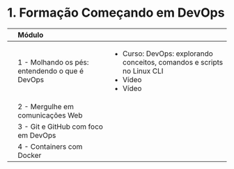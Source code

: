 # 1. Formação Começando em DevOps


|  | Módulo |   |
|:--:|:--|:--|
|  | 1 - Molhando os pés: entendendo o que é DevOps | <ul><li>Curso: DevOps: explorando conceitos, comandos e scripts no Linux CLI</li><li>Vídeo</li><li>Vídeo</li></ul> |
|  | 2 - Mergulhe em comunicações Web |  |
|  | 3 - Git e GitHub com foco em DevOps |  |
|  | 4 - Containers com Docker |  |